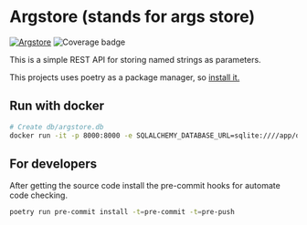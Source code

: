 # Argstore (stands for args store)

[![Argstore](https://github.com/fleshofcat/argstore/actions/workflows/ci_cd.yaml/badge.svg)](https://github.com/fleshofcat/argstore/actions/workflows/ci_cd.yaml)
![Coverage badge](https://img.shields.io/endpoint?url=https://gist.githubusercontent.com/fleshofcat/d01bb46aff24caedfa24f12d77fd3f42/raw/argstore__master.json)

This is a simple REST API for storing named strings as parameters.

This projects uses poetry as a package manager, so [install it.](https://python-poetry.org/docs/#installation)

## Run with docker

``` bash
# Create db/argstore.db
docker run -it -p 8000:8000 -e SQLALCHEMY_DATABASE_URL=sqlite:////app/db/argstore.db -v /path/to/your/db/:/app/db argstore:latest
```

## For developers

After getting the source code install the pre-commit hooks for automate code checking.

``` bash
poetry run pre-commit install -t=pre-commit -t=pre-push
```
